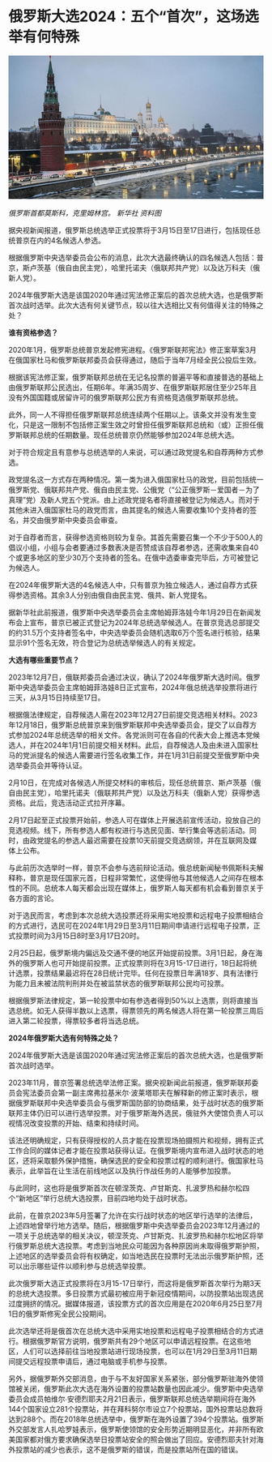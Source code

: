 # 俄罗斯大选2024：五个“首次”，这场选举有何特殊

![428134c3425c1a44d5321a7be3a326c1.jpg](https://raw.githubusercontent.com/qqhsx/qqnews_image/main/2024/03/15/俄罗斯大选2024：五个“首次”，这场选举有何特殊/428134c3425c1a44d5321a7be3a326c1.jpg)

_俄罗斯首都莫斯科，克里姆林宫。 新华社 资料图_

据央视新闻报道，俄罗斯总统选举正式投票将于3月15日至17日进行，包括现任总统普京在内的4名候选人参选。

根据俄罗斯中央选举委员会公布的消息，此次大选最终确认的四名候选人包括：普京，斯卢茨基（俄自由民主党），哈里托诺夫（俄联邦共产党）以及达万科夫（俄新人党）。

2024年俄罗斯大选是该国2020年通过宪法修正案后的首次总统大选，也是俄罗斯首次战时选举。此次大选有何关键节点，较以往大选相比又有何值得关注的特殊之处？

**谁有资格参选？**

2020年1月，俄罗斯总统普京发起修宪进程。《俄罗斯联邦宪法》修正案草案3月在俄国家杜马和俄罗斯联邦委员会获得通过，随后于当年7月经全民公投后生效。

根据该宪法修正案，俄罗斯联邦总统在无记名投票的普遍平等和直接普选的基础上由俄罗斯联邦公民选出，任期6年。年满35周岁、在俄罗斯联邦居住至少25年且没有外国国籍或居留许可的俄罗斯联邦公民方有资格竞选俄罗斯联邦总统。

此外，同一人不得担任俄罗斯联邦总统连续两个任期以上。该条文并没有发生变化，只是这一限制不包括修正案生效之时曾担任俄罗斯联邦总统和（或）正担任俄罗斯联邦总统的任期数量。现任总统普京仍然能够参加2024年总统大选。

对于符合规定且有意参与总统选举的人来说，可以通过政党提名和自荐两种方式参选。

政党提名这一方式存在两种情况。第一类为进入俄国家杜马的政党，目前包括统一俄罗斯党、俄联邦共产党、俄自由民主党、公俄党（“公正俄罗斯－爱国者－为了真理”党）及新人党五个党派。由上述政党提名者将直接被登记为候选人。而对于其他未进入俄国家杜马的政党而言，由其提名的候选人需要收集10个支持者的签名，并交由俄罗斯中央委员会审查。

对于自荐者而言，获得参选资格则较为复杂。其首先需要召集一个不少于500人的倡议小组，小组与会者要通过多数表决是否赞成该自荐者参选，还需收集来自40个或更多地区的至少30万个支持者的签名。在俄中选委审查完毕后，方可被登记为候选人。

在2024年俄罗斯大选的4名候选人中，只有普京为独立候选人，通过自荐方式获得参选资格。其余3人分别由俄自由民主党、俄共、新人党提名。

据新华社此前报道，俄罗斯中央选举委员会主席帕姆菲洛娃今年1月29日在新闻发布会上宣布，普京已被正式登记为2024年总统选举候选人。在普京竞选总部提交的约31.5万个支持者签名中，中央选举委员会随机选取6万个签名进行核验，结果显示91个签名无效，符合登记为总统选举候选人的有关规定。

**大选有哪些重要节点？**

2023年12月7日，俄联邦委员会通过决议，确认了2024年俄罗斯大选时间。俄罗斯中央选举委员会主席帕姆菲洛娃8日正式宣布，2024年俄总统选举投票将进行三天，从3月15日持续至17日。

根据俄法律规定，自荐候选人需在2023年12月27日前提交竞选相关材料。2023年12月18日，俄罗斯总统普京来到俄罗斯联邦中央选举委员会，提交了以自荐方式参加2024年总统选举的相关文件。各党派则可在各自的代表大会上推选本党候选人，并在2024年1月1日前提交相关材料。此后，自荐候选人及由未进入国家杜马的党派提名的候选人需要进行签名收集工作，并在1月31日前提交至俄罗斯中央选举委员会并等待认证。

2月10日，在完成对各候选人所提交材料的审核后，现任总统普京、斯卢茨基（俄自由民主党），哈里托诺夫（俄联邦共产党）以及达万科夫（俄新人党）获得参选资格。此后，竞选活动正式拉开序幕。

2月17日起至正式投票开始前，参选人可在媒体上开展选前宣传活动，投放自己的竞选视频。线下，所有参选人都有权进行与选民见面、举行集会等选前活动。同时，由政党提名的参选人最迟需要在投票10天前提交竞选纲领，并在互联网及媒体上公布。

与此前历次选举时一样，普京不会参与选前辩论活动。俄总统新闻秘书佩斯科夫解释称，普京是现任国家元首，日程非常繁忙，这使得他与其他候选人之间存在根本性的不同。总统本人每天都会出现在媒体上，俄罗斯人每天都有机会看到普京关于各方面的言论。

对于选民而言，考虑到本次总统大选投票还将采用实地投票和远程电子投票相结合的方式进行，选民可在2024年1月29日至3月11日期间申请进行远程电子投票，正式投票时间为3月15日8时至3月17日20时。

2月25日起，俄罗斯境内偏远及交通不便的地区开始提前投票。3月1日起，身在海外的俄罗斯人也可开始提前投票。正式投票则将在3月15-17日进行，18日起将统计选票，投票结果最迟将在28日统计完毕。任何在投票日年满18岁、具有法律行为能力且未被法院判刑并处在被监禁状态的俄罗斯联邦公民均可投票。

根据俄罗斯法律规定，第一轮投票中如有参选者得到50%以上选票，则将直接当选总统。如无人获得半数以上选票，得票领先的两名候选人将在第一轮投票三周后进入第二轮投票，得票较多者将当选总统。

**2024年俄罗斯大选有何特殊之处？**

2024年俄罗斯大选是该国2020年通过宪法修正案后的首次总统大选，也是俄罗斯首次战时选举。

2023年11月，普京签署总统选举法修正案。据央视新闻此前报道，俄罗斯联邦委员会宪法委员会第一副主席弗拉基米尔·波莱塔耶夫在解释新的修正案时表示，根据俄罗斯联邦中央选举委员会与俄罗斯国防部的协商结果，处于战时状态的俄罗斯联邦主体仍旧可以进行选举投票。对于俄罗斯海外选民，俄驻外大使馆负责人可以视情况改变投票的开始、结束和持续时间。

该法还明确规定，只有获得授权的人员才能在投票现场拍摄照片和视频，拥有正式工作合同的媒体记者才能在投票站获得认证。在俄罗斯境内宣布进入战时状态的地区，还将采取额外保护措施，确保选民的安全和投票过程的顺利进行。俄国家杜马表示，此举旨在让生活在前线地区以及执行作战任务的人能够参加投票。

与此同时，这也将是俄罗斯首次在顿涅茨克、卢甘斯克、扎波罗热和赫尔松四个“新地区”举行总统大选投票，目前四地均处于战时状态。

此前，在普京2023年5月签署了允许在实行战时状态的地区举行选举的法律后，上述四地曾举行地方选举。随后，根据俄罗斯中央选举委员会2023年12月通过的一项关于总统选举的相关决议，顿涅茨克、卢甘斯克、扎波罗热和赫尔松地区将举行俄罗斯总统大选投票。考虑到当地民众可能因为各种原因尚未取得俄罗斯护照，上述地区的选举委员会将有权确定，如当地选民在投票时无法出示俄罗斯护照，还可以出示哪些证件以顺利参与总统选举投票。

此次俄罗斯大选正式投票将在3月15-17日举行，而这将是俄罗斯首次举行为期3天的总统大选投票。多日投票方式最初被应用于新冠疫情期间，以防投票站出现选民过度拥挤的情况。据媒体报道，该投票方式的首次应用是在2020年6月25日至7月1日的俄罗斯修宪全民公投期间。

此次选举还将是俄首次在总统大选中采用实地投票和远程电子投票相结合的方式进行。根据俄罗斯官方说明，俄罗斯共有29个地区可以申请远程投票。在这些地区，人们可以选择前往当地投票站进行现场投票，也可以在1月29日至3月11日期间提交远程投票申请后，通过电脑或手机参与投票。

另外，据俄罗斯外交部消息，由于与不友好国家关系紧张，部分俄罗斯驻海外使领馆被关闭，俄罗斯此次大选在海外设置的投票站数量也因此减少。俄罗斯中央选举委员会成员帕维尔∙安德烈耶夫2月21日表示，俄罗斯联邦总统选举期间将在海外144个国家设立281个投票站，并在拜科努尔市设立7个投票站，国外投票站总数将达到288个。而在2018年总统选举中，俄罗斯在海外设置了394个投票站。俄罗斯外交部发言人扎哈罗娃表示，俄罗斯使领馆的安全形势近期明显恶化，并非所有欧美国家都对俄方要求确保选举日投票站安全的照会做出了回应。安德烈耶夫针对海外投票站的减少也表示，这不是俄罗斯的错误，而是投票站所在国的错误。

